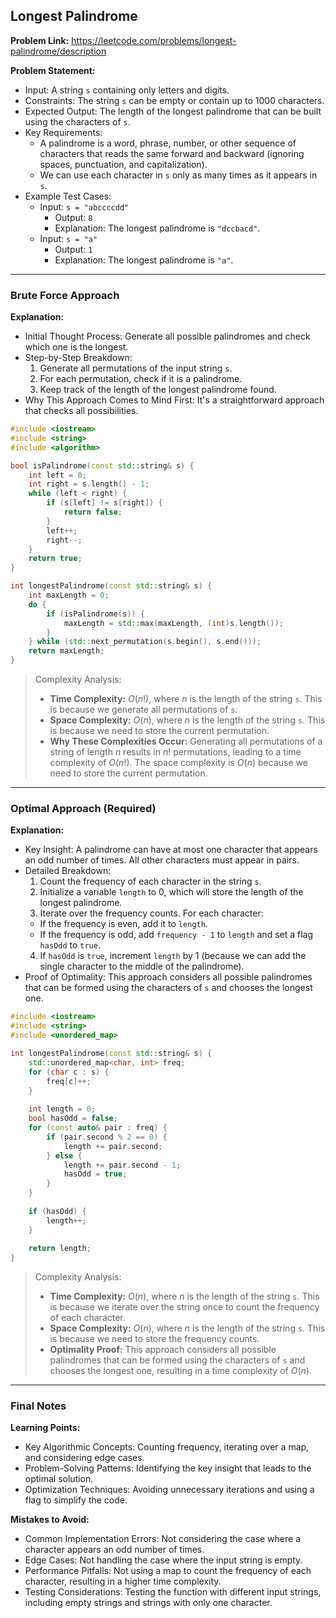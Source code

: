 ## Longest Palindrome
**Problem Link:** https://leetcode.com/problems/longest-palindrome/description

**Problem Statement:**
- Input: A string `s` containing only letters and digits.
- Constraints: The string `s` can be empty or contain up to 1000 characters.
- Expected Output: The length of the longest palindrome that can be built using the characters of `s`.
- Key Requirements:
  - A palindrome is a word, phrase, number, or other sequence of characters that reads the same forward and backward (ignoring spaces, punctuation, and capitalization).
  - We can use each character in `s` only as many times as it appears in `s`.
- Example Test Cases:
  - Input: `s = "abccccdd"`
    - Output: `8`
    - Explanation: The longest palindrome is `"dccbacd"`.
  - Input: `s = "a"`
    - Output: `1`
    - Explanation: The longest palindrome is `"a"`.

---

### Brute Force Approach

**Explanation:**
- Initial Thought Process: Generate all possible palindromes and check which one is the longest.
- Step-by-Step Breakdown:
  1. Generate all permutations of the input string `s`.
  2. For each permutation, check if it is a palindrome.
  3. Keep track of the length of the longest palindrome found.
- Why This Approach Comes to Mind First: It's a straightforward approach that checks all possibilities.

```cpp
#include <iostream>
#include <string>
#include <algorithm>

bool isPalindrome(const std::string& s) {
    int left = 0;
    int right = s.length() - 1;
    while (left < right) {
        if (s[left] != s[right]) {
            return false;
        }
        left++;
        right--;
    }
    return true;
}

int longestPalindrome(const std::string& s) {
    int maxLength = 0;
    do {
        if (isPalindrome(s)) {
            maxLength = std::max(maxLength, (int)s.length());
        }
    } while (std::next_permutation(s.begin(), s.end()));
    return maxLength;
}
```

> Complexity Analysis:
> - **Time Complexity:** $O(n!)$, where $n$ is the length of the string `s`. This is because we generate all permutations of `s`.
> - **Space Complexity:** $O(n)$, where $n$ is the length of the string `s`. This is because we need to store the current permutation.
> - **Why These Complexities Occur:** Generating all permutations of a string of length $n$ results in $n!$ permutations, leading to a time complexity of $O(n!)$. The space complexity is $O(n)$ because we need to store the current permutation.

---

### Optimal Approach (Required)

**Explanation:**
- Key Insight: A palindrome can have at most one character that appears an odd number of times. All other characters must appear in pairs.
- Detailed Breakdown:
  1. Count the frequency of each character in the string `s`.
  2. Initialize a variable `length` to 0, which will store the length of the longest palindrome.
  3. Iterate over the frequency counts. For each character:
    - If the frequency is even, add it to `length`.
    - If the frequency is odd, add `frequency - 1` to `length` and set a flag `hasOdd` to `true`.
  4. If `hasOdd` is `true`, increment `length` by 1 (because we can add the single character to the middle of the palindrome).
- Proof of Optimality: This approach considers all possible palindromes that can be formed using the characters of `s` and chooses the longest one.

```cpp
#include <iostream>
#include <string>
#include <unordered_map>

int longestPalindrome(const std::string& s) {
    std::unordered_map<char, int> freq;
    for (char c : s) {
        freq[c]++;
    }
    
    int length = 0;
    bool hasOdd = false;
    for (const auto& pair : freq) {
        if (pair.second % 2 == 0) {
            length += pair.second;
        } else {
            length += pair.second - 1;
            hasOdd = true;
        }
    }
    
    if (hasOdd) {
        length++;
    }
    
    return length;
}
```

> Complexity Analysis:
> - **Time Complexity:** $O(n)$, where $n$ is the length of the string `s`. This is because we iterate over the string once to count the frequency of each character.
> - **Space Complexity:** $O(n)$, where $n$ is the length of the string `s`. This is because we need to store the frequency counts.
> - **Optimality Proof:** This approach considers all possible palindromes that can be formed using the characters of `s` and chooses the longest one, resulting in a time complexity of $O(n)$.

---

### Final Notes

**Learning Points:**
- Key Algorithmic Concepts: Counting frequency, iterating over a map, and considering edge cases.
- Problem-Solving Patterns: Identifying the key insight that leads to the optimal solution.
- Optimization Techniques: Avoiding unnecessary iterations and using a flag to simplify the code.

**Mistakes to Avoid:**
- Common Implementation Errors: Not considering the case where a character appears an odd number of times.
- Edge Cases: Not handling the case where the input string is empty.
- Performance Pitfalls: Not using a map to count the frequency of each character, resulting in a higher time complexity.
- Testing Considerations: Testing the function with different input strings, including empty strings and strings with only one character.